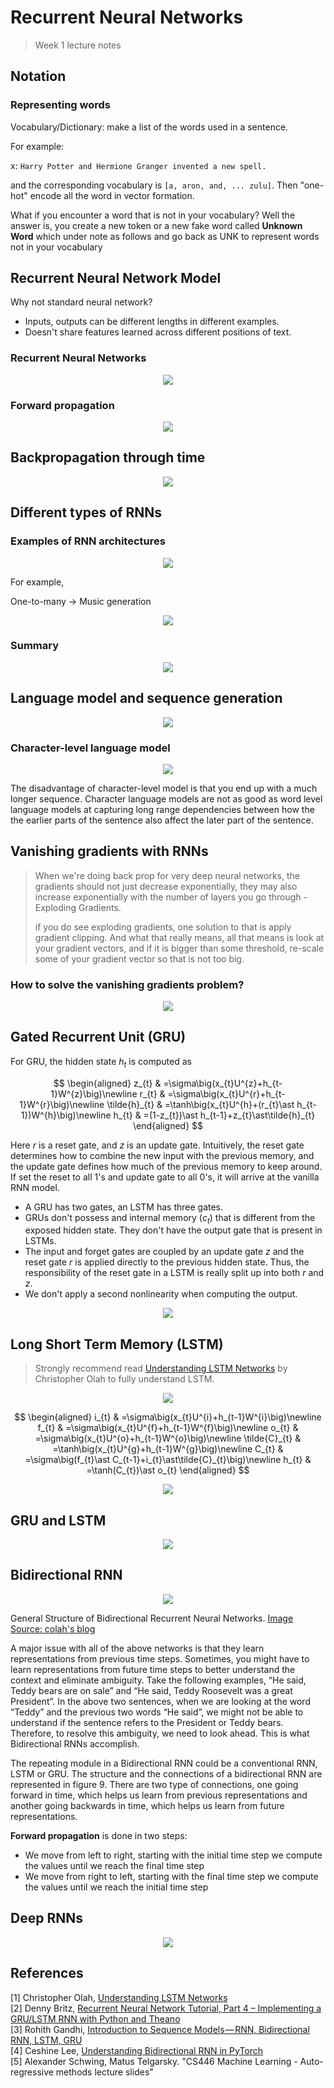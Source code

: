 # Recurrent Neural Networks

> Week 1 lecture notes

## Notation

### Representing words

Vocabulary/Dictionary: make a list of the words used in a sentence.

For example:

x: `Harry Potter and Hermione Granger invented a new spell.`

and the corresponding vocabulary is `[a, aron, and, ... zulu]`. Then "one-hot" encode all the word in vector formation.

What if you encounter a word that is not in your vocabulary? Well the answer is, you create a new token or a new fake word called **Unknown Word** which under note as follows and go back as UNK to represent words not in your vocabulary


## Recurrent Neural Network Model

Why not standard neural network?

- Inputs, outputs can be different lengths in different examples.
- Doesn't share features learned across different positions of text.


### Recurrent Neural Networks

<p align="center">
  <img src="https://cdn-images-1.medium.com/max/1600/1*NKhwsOYNUT5xU7Pyf6Znhg.png" />
</p>



### Forward propagation

<p align="center">
  <img src="./figs/forward_propagation.png" />
</p>


## Backpropagation through time


<p align="center">
  <img src="./figs/bptt.png" />
</p>



## Different types of RNNs

### Examples of RNN architectures


<p align="center">
  <img src="./figs/architectures.png" />
</p>


For example,

One-to-many -> Music generation

<p align="center">
  <img src="./figs/architectures2.png" />
</p>


### Summary

<p align="center">
  <img src="./figs/summary_architectures.png" />
</p>



## Language model and sequence generation

<p align="center">
  <img src="./figs/rnn_model.png" />
</p>



### Character-level language model


<p align="center">
  <img src="./figs/char_model.png" />
</p>


The disadvantage of character-level model is that you end up with a much longer sequence. Character language models are not as good as word level language models at capturing long range dependencies between how the the earlier parts of the sentence also affect the later part of the sentence.


## Vanishing gradients with RNNs


> When we're doing back prop for very deep neural networks, the gradients should not just decrease exponentially, they may also increase exponentially with the number of layers you go through - Exploding Gradients.
> 
> if you do see exploding gradients, one solution to that is apply gradient clipping. And what that really means, all that means is look at your gradient vectors, and if it is bigger than some threshold, re-scale some of your gradient vector so that is not too big. 

### How to solve the vanishing gradients problem?

<p align="center">
  <img src="https://isaacchanghau.github.io/img/deeplearning/lstmgru/lstmandgru.png" />
</p>


## Gated Recurrent Unit (GRU)

For GRU, the hidden state $h_t$ is computed as

$$
\begin{aligned}
    z_{t} & =\sigma\big(x_{t}U^{z}+h_{t-1}W^{z}\big)\newline
    r_{t} & =\sigma\big(x_{t}U^{r}+h_{t-1}W^{r}\big)\newline
    \tilde{h}_{t} & =\tanh\big(x_{t}U^{h}+(r_{t}\ast h_{t-1})W^{h}\big)\newline
    h_{t} & =(1-z_{t})\ast h_{t-1}+z_{t}\ast\tilde{h}_{t}
\end{aligned}
$$

Here $r$ is a reset gate, and $z$ is an update gate. Intuitively, the reset gate determines how to combine the new input with the previous memory, and the update gate defines how much of the previous memory to keep around. If set the reset to all $1$'s and update gate to all $0$'s, it will arrive at the vanilla RNN model.


- A GRU has two gates, an LSTM has three gates.
- GRUs don't possess and internal memory ($c_t$) that is different from the exposed hidden state. They don't have the output gate that is present in LSTMs.
- The input and forget gates are coupled by an update gate $z$ and the reset gate $r$ is applied directly to the previous hidden state. Thus, the responsibility of the reset gate in a LSTM is really split up into both $r$ and $z$.
- We don't apply a second nonlinearity when computing the output.


<p align="center">
  <img src="./figs/gru.png" />
</p>


## Long Short Term Memory (LSTM)

> Strongly recommend read [Understanding LSTM Networks](http://colah.github.io/posts/2015-08-Understanding-LSTMs/) by Christopher Olah to fully understand LSTM.

<p align="center">
  <img src="http://colah.github.io/posts/2015-08-Understanding-LSTMs/img/LSTM3-chain.png" />
</p>


$$
\begin{aligned}
    i_{t} & =\sigma\big(x_{t}U^{i}+h_{t-1}W^{i}\big)\newline
    f_{t} & =\sigma\big(x_{t}U^{f}+h_{t-1}W^{f}\big)\newline
    o_{t} & =\sigma\big(x_{t}U^{o}+h_{t-1}W^{o}\big)\newline
    \tilde{C}_{t} & =\tanh\big(x_{t}U^{g}+h_{t-1}W^{g}\big)\newline
    C_{t} & =\sigma\big(f_{t}\ast C_{t-1}+i_{t}\ast\tilde{C}_{t}\big)\newline
    h_{t} & =\tanh(C_{t})\ast o_{t}
\end{aligned}
$$

<p align="center">
  <img src="./figs/lstm.png" />
</p>


## GRU and LSTM

<p align="center">
  <img src="./figs/gru_lstm.png" />
</p>


## Bidirectional RNN

<p align="center">
  <img src="https://cdn-images-1.medium.com/max/1600/1*6QnPUSv_t9BY9Fv8_aLb-Q.png" />
</p>

General Structure of Bidirectional Recurrent Neural Networks. [Image Source: colah's blog](http://colah.github.io/posts/2015-09-NN-Types-FP/)


A major issue with all of the above networks is that they learn representations from previous time steps. Sometimes, you might have to learn representations from future time steps to better understand the context and eliminate ambiguity. Take the following examples, “He said, Teddy bears are on sale” and “He said, Teddy Roosevelt was a great President”. In the above two sentences, when we are looking at the word “Teddy” and the previous two words “He said”, we might not be able to understand if the sentence refers to the President or Teddy bears. Therefore, to resolve this ambiguity, we need to look ahead. This is what Bidirectional RNNs accomplish.

The repeating module in a Bidirectional RNN could be a conventional RNN, LSTM or GRU. The structure and the connections of a bidirectional RNN are represented in figure 9. There are two type of connections, one going forward in time, which helps us learn from previous representations and another going backwards in time, which helps us learn from future representations.

**Forward propagation** is done in two steps:

- We move from left to right, starting with the initial time step we compute the values until we reach the final time step
- We move from right to left, starting with the final time step we compute the values until we reach the initial time step


## Deep RNNs

<p align="center">
  <img src="./figs/drnn.png" />
</p>




## References

[1] Christopher Olah, [Understanding LSTM Networks](http://colah.github.io/posts/2015-08-Understanding-LSTMs/)  
[2] Denny Britz, [Recurrent Neural Network Tutorial, Part 4 – Implementing a GRU/LSTM RNN with Python and Theano](http://www.wildml.com/2015/10/recurrent-neural-network-tutorial-part-4-implementing-a-grulstm-rnn-with-python-and-theano/)  
[3] Rohith Gandhi, [Introduction to Sequence Models — RNN, Bidirectional RNN, LSTM, GRU](https://towardsdatascience.com/introduction-to-sequence-models-rnn-bidirectional-rnn-lstm-gru-73927ec9df15)  
[4] Ceshine Lee, [Understanding Bidirectional RNN in PyTorch](https://towardsdatascience.com/understanding-bidirectional-rnn-in-pytorch-5bd25a5dd66)  
[5] Alexander Schwing, Matus Telgarsky. "CS446 Machine Learning - Auto-regressive methods lecture slides"